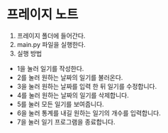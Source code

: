 # 프레이지 노트
1. 프레이지 폴더에 들어간다.
2. main.py 파일을 실행한다.
3. 실행 방법

- 1을 눌러 일기를 작성한다.
- 2를 눌러 원하는 날짜의 일기를 불러온다.
- 3을 눌러 원하는 날짜를 입력 한 뒤 일기를 수정합니다.
- 4를 눌러 원하는 날짜의 일기를 삭제합니다.
- 5를 눌러 모든 일기를 보여줍니다.
- 6을 눌러 통계를 내길 원하는 일기의 개수를 입력합니다.
- 7을 눌러 일기 프로그램을 종료합니다.